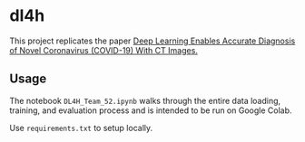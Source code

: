 # dl4h 

This project replicates the paper [Deep Learning Enables Accurate Diagnosis of Novel Coronavirus (COVID-19) With CT Images.](https://ieeexplore.ieee.org/stamp/stamp.jsp?tp=&arnumber=9376253)

## Usage
The notebook `DL4H_Team_52.ipynb` walks through the entire data loading, training, and evaluation process and is intended to be run on Google Colab. 

Use `requirements.txt` to setup locally. 

